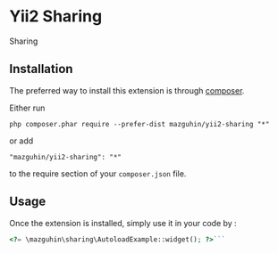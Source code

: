 Yii2 Sharing
============
Sharing

Installation
------------

The preferred way to install this extension is through [composer](http://getcomposer.org/download/).

Either run

```
php composer.phar require --prefer-dist mazguhin/yii2-sharing "*"
```

or add

```
"mazguhin/yii2-sharing": "*"
```

to the require section of your `composer.json` file.


Usage
-----

Once the extension is installed, simply use it in your code by  :

```php
<?= \mazguhin\sharing\AutoloadExample::widget(); ?>```
